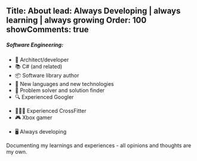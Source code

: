Title: About
lead: Always Developing | always learning | always growing
Order: 100
showComments: true
---

##### Software Engineering:
- 📐 Architect/developer
- 📚 C# (and related)
- 📦 Software library author
- 💾 New languages and new technologies
- 🧮 Problem solver and solution finder
- 🔍 Experienced Googler
<p></p>

- 🏋🏼‍♂️ Experienced CrossFitter 
- 🎮 Xbox gamer

<p></p>

- 🖥️ Always developing

Documenting my learnings and experiences - all opinions and thoughts are my own.